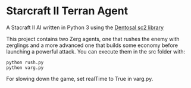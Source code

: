 # Starcraft II Terran Agent

A Stacraft II AI written in Python 3 using the [Dentosal sc2 library](https://github.com/Dentosal/python-sc2)

This project contains two Zerg agents, one that rushes the enemy with zerglings and a more advanced one that builds some economy before launching a powerful attack. You can execute them in the src folder with:

```
python rush.py
python varg.py
```

For slowing down the game, set realTime to True in varg.py.
